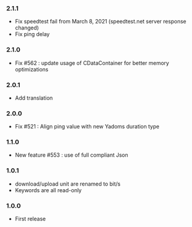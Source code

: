 ### 2.1.1
* Fix speedtest fail from March 8, 2021 (speedtest.net server response changed)
* Fix ping delay

### 2.1.0
* Fix #562  : update usage of CDataContainer for better memory optimizations

### 2.0.1
* Add translation

### 2.0.0
* Fix #521 : Align ping value with new Yadoms duration type

### 1.1.0
* New feature #553 : use of full compliant Json

### 1.0.1
* download/upload unit are renamed to bit/s
* Keywords are all read-only

### 1.0.0
* First release
